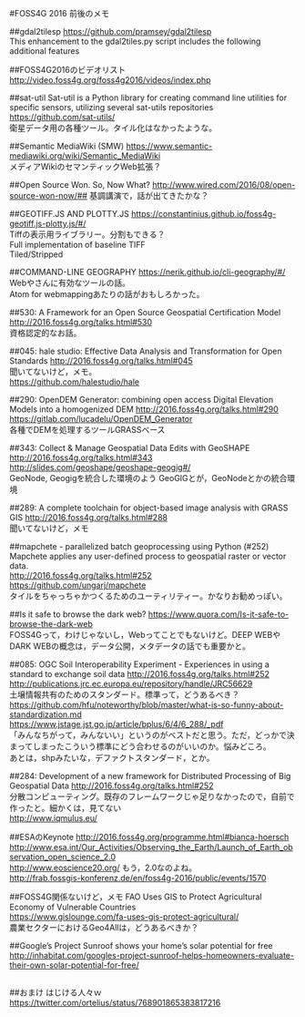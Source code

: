 #FOSS4G 2016 前後のメモ

##gdal2tilesp
https://github.com/pramsey/gdal2tilesp  
This enhancement to the gdal2tiles.py script includes the following additional features  

##FOSS4G2016のビデオリスト
http://video.foss4g.org/foss4g2016/videos/index.php

##sat-util
Sat-util is a Python library for creating command line utilities for specific sensors, utilizing several sat-utils repositories  
https://github.com/sat-utils/  
衛星データ用の各種ツール。タイル化はなかったような。

##Semantic MediaWiki (SMW) 
https://www.semantic-mediawiki.org/wiki/Semantic_MediaWiki  
メディアWikiのセマンティックWeb拡張？  

##Open Source Won. So, Now What?
http://www.wired.com/2016/08/open-source-won-now/##
基調講演で，話が出てきたかな？

##GEOTIFF.JS AND PLOTTY.JS
https://constantinius.github.io/foss4g-geotiff.js-plotty.js/#/  
Tiffの表示用ライブラリー。分割もできる？  
Full implementation of baseline TIFF  
Tiled/Stripped  

##COMMAND-LINE GEOGRAPHY
https://nerik.github.io/cli-geography/#/  
Webやさんに有効なツールの話。  
Atom for webmappingあたりの話がおもしろかった。  

##530: A Framework for an Open Source Geospatial Certification Model
http://2016.foss4g.org/talks.html#530  
資格認定的なお話。  

##045: hale studio: Effective Data Analysis and Transformation for Open Standards
http://2016.foss4g.org/talks.html#045  
聞いてないけど，メモ。  
https://github.com/halestudio/hale

##290: OpenDEM Generator: combining open access Digital Elevation Models into a homogenized DEM
http://2016.foss4g.org/talks.html#290  
https://gitlab.com/lucadelu/OpenDEM_Generator  
各種でDEMを処理するツールGRASSベース

##343: Collect & Manage Geospatial Data Edits with GeoSHAPE
http://2016.foss4g.org/talks.html#343  
http://slides.com/geoshape/geoshape-geogig#/  
GeoNode, Geogigを統合した環境のよう
GeoGIGとが，GeoNodeとかの統合環境

##289: A complete toolchain for object-based image analysis with GRASS GIS
http://2016.foss4g.org/talks.html#288  
聞いてないけど，メモ

##mapchete - parallelized batch geoprocessing using Python (#252)
Mapchete applies any user-defined process to geospatial raster or vector data.  
http://2016.foss4g.org/talks.html#252  
https://github.com/ungarj/mapchete  
タイルをちゃっちゃかつくるためのユーティリティー。かなりお勧めっぽい。  

##Is it safe to browse the dark web?
https://www.quora.com/Is-it-safe-to-browse-the-dark-web  
FOSS4Gって，わけじゃないし，Webってことでもないけど。DEEP WEBやDARK WEBの概念は，データ公開，メタデータの話でも重要かと。  

##085: OGC Soil Interoperability Experiment - Experiences in using a standard to exchange soil data
http://2016.foss4g.org/talks.html#252  
http://publications.jrc.ec.europa.eu/repository/handle/JRC56629  
土壌情報共有のためのスタンダード。標準って，どうあるべき？  
https://github.com/hfu/noteworthy/blob/master/what-is-so-funny-about-standardization.md  
https://www.jstage.jst.go.jp/article/bplus/6/4/6_288/_pdf  
「みんなちがって，みんないい」というのがベストだと思う。ただ，どっかで決まってしまったこういう標準にどう合わせるのがいいのか。悩みどころ。  
あとは，shpみたいな，デファクトスタンダード，とか。  

##284: Development of a new framework for Distributed Processing of Big Geospatial Data
http://2016.foss4g.org/talks.html#252  
分散コンピューティング。既存のフレームワークじゃ足りなかったので，自前で作ったと。細かくは，見てない  
http://www.iqmulus.eu/

##ESAのKeynote
http://2016.foss4g.org/programme.html#bianca-hoersch  
http://www.esa.int/Our_Activities/Observing_the_Earth/Launch_of_Earth_observation_open_science_2.0  
http://www.eoscience20.org/
もう，2.0なのよね。  
http://frab.fossgis-konferenz.de/en/foss4g-2016/public/events/1570

##FOSS4G関係ないけど，メモ
FAO Uses GIS to Protect Agricultural Economy of Vulnerable Countries  
https://www.gislounge.com/fa-uses-gis-protect-agricultural/  
農業セクターにおけるGeo4Allは，どうあるべきか？

##Google’s Project Sunroof shows your home’s solar potential for free
http://inhabitat.com/googles-project-sunroof-helps-homeowners-evaluate-their-own-solar-potential-for-free/

##

##おまけ
はじける人々ｗ  
https://twitter.com/ortelius/status/768901865383817216
